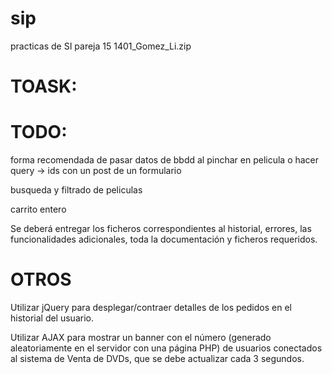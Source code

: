 # sip
practicas de SI
pareja 15
1401_Gomez_Li.zip

# TOASK:


# TODO:
forma recomendada de pasar datos de bbdd al pinchar en pelicula o hacer query -> ids con un post de un formulario

busqueda y filtrado de peliculas

carrito entero

Se deberá entregar los ficheros correspondientes al historial, errores, las
funcionalidades adicionales, toda la documentación y ficheros requeridos.

# OTROS
Utilizar jQuery para desplegar/contraer detalles de los pedidos en el historial del usuario.

Utilizar AJAX para mostrar un banner con el número (generado aleatoriamente en el servidor con
una página PHP) de usuarios conectados al sistema de Venta de DVDs, que se debe actualizar cada
3 segundos.